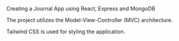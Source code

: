 Creating a Journal App using React, Express and MongoDB

The project utilizes the Model-View-Controller (MVC) architecture. 

Tailwind CSS is used for styling the application.